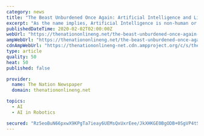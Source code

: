 ```yaml
---
category: news
title: "The Beast Unburdened Once Again: Artificial Intelligence and Life More Abundant"
excerpt: "As the name implies, Artificial Intelligence is non-human or machine intelligence. It is the equivalent of breathing life and intelligence into machines in a way that makes them capable of obeying instructions or undertaking independent missions requiring human intelligence . Not to be confused with Robotics or Robotic Engineering which is a ..."
publishedDateTime: 2020-02-02T02:00:00Z
webUrl: "https://thenationonlineng.net/the-beast-unburdened-once-again-artificial-intelligence-and-life-more-abundant/"
ampWebUrl: "https://thenationonlineng.net/the-beast-unburdened-once-again-artificial-intelligence-and-life-more-abundant/amp/"
cdnAmpWebUrl: "https://thenationonlineng-net.cdn.ampproject.org/c/s/thenationonlineng.net/the-beast-unburdened-once-again-artificial-intelligence-and-life-more-abundant/amp/"
type: article
quality: 50
heat: 50
published: false

provider:
  name: The Nation Newspaper
  domain: thenationonlineng.net

topics:
  - AI
  - AI in Robotics

secured: "Rz5eoBuN66pxwX9KPgTa7ieay6UEMsQxUxrEee/JkXHKGE0BgODB+0SgVP4tS1+Fe81XQ21DEIw+0k4JpSP6izjYdfVg7XuVh/z8Qtd37qDR3bFS+30V+T0bEkHmupwugZvzxTi3gsIMHFhSyJi6w55EgZfJBlJlvQ1QNMf90kPifQhdP0pQzL5suti0s+s45/gY+a3tcyRYQh1flMDToy7kEtLyThKaGurct4RncFE2o/aY2pcHN62aEq8jd68ds1+tA5zXLk2PrvXtGJNq5DbU48p8kc/mCrL2yUE5XT41hvvmXVN8SVXtqFwgu7abIcR9XUi9P7ieNA2kHhtd3kqFBb3nU6XfzElKkP/w2EEygLpuCI0FXG3pMMutnbaSh4y6rkKS74woKQuOnHoKjir6XCL7jc+I74aB4YdqMgj3W7+ioKPFbLSrlSUaJSUqOskrhw0kgxw70qRPa/PIn2wrLTQT1/9HwHT9vhtT7hQ=;zigwZx+3eOBDnVx3yHJhlQ=="
---
```


